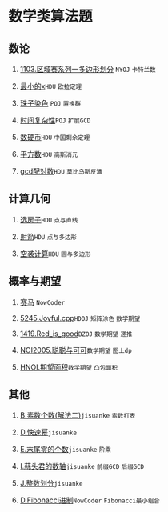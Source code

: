 # 数学类算法题

## 数论

1. [1103.区域赛系列一多边形划分](https://github.com/faxinwang/OJ_NYOJ/blob/master/greedy/1103.%E5%8C%BA%E5%9F%9F%E8%B5%9B%E7%B3%BB%E5%88%97%E4%B8%80%E5%A4%9A%E8%BE%B9%E5%BD%A2%E5%88%92%E5%88%86.cpp) `NYOJ` `卡特兰数`

2. [最小的x](https://github.com/faxinwang/2017_summer_train/blob/master/3.%E6%AC%A7%E6%8B%89%E5%AE%9A%E7%90%86-%E6%9C%80%E5%B0%8Fx.cpp)`HDU` `欧拉定理`

3. [珠子染色](https://github.com/faxinwang/2017_summer_train/blob/master/4.%E7%BD%AE%E6%8D%A2%E7%BE%A4-%E7%8F%A0%E5%AD%90%E6%9F%93%E8%89%B2.cpp) `POJ` `置换群`

4. [时间复杂性](https://github.com/faxinwang/2017_summer_train/blob/master/6.%E6%89%A9%E5%B1%95gcd-%E6%97%B6%E9%97%B4%E5%A4%8D%E6%9D%82%E6%80%A7%20(10%E5%88%86).cpp)`POJ` `扩展GCD`

5. [数硬币](https://github.com/faxinwang/2017_summer_train/blob/master/7.%E4%B8%AD%E5%9B%BD%E5%89%A9%E4%BD%99%E5%AE%9A%E7%90%86-%E6%95%B0%E7%A1%AC%E5%B8%81%20(10%E5%88%86).cpp)`HDU` `中国剩余定理`

6. [平方数](https://github.com/faxinwang/2017_summer_train/blob/master/8.%E9%AB%98%E6%96%AF%E6%B6%88%E5%85%83-%E5%B9%B3%E6%96%B9%E6%95%B0.cpp)`HDU` `高斯消元`

7. [gcd配对数](https://github.com/faxinwang/2017_summer_train/blob/master/9.%E8%8E%AB%E6%AF%94%E4%B9%8C%E6%96%AF-gcd%E9%85%8D%E5%AF%B9%E6%95%B0.cpp)`HDU` `莫比乌斯反演`

## 计算几何

1. [选房子](https://github.com/faxinwang/2017_summer_train/blob/master/12.%E8%AE%A1%E7%AE%97%E5%87%A0%E4%BD%95-%E9%80%89%E6%88%BF%E5%AD%90.cpp)`HDU` `点与直线`

2. [射箭](https://github.com/faxinwang/2017_summer_train/blob/master/13.%E8%AE%A1%E7%AE%97%E5%87%A0%E4%BD%95-%E5%B0%84%E7%AE%AD.cpp)`HDU` `点与多边形`

3. [空袭计算](https://github.com/faxinwang/2017_summer_train/blob/master/14.%E8%AE%A1%E7%AE%97%E5%87%A0%E4%BD%95-%E7%A9%BA%E8%A2%AD%E8%AE%A1%E7%AE%97.cpp)`HDU` `圆与多边形`

## 概率与期望

1. [赛马](https://github.com/faxinwang/OJ_NowCoder/blob/master/%E5%85%AC%E5%8F%B8%E7%9C%9F%E9%A2%98/2017%E7%BD%91%E6%98%93%E6%B8%B8%E6%88%8F%E9%9B%B7%E7%81%AB%E7%9B%98%E5%8F%A4%E5%AE%9E%E4%B9%A0%E7%94%9F%E6%8B%9B%E8%81%98%E7%AC%94%E8%AF%95%E7%9C%9F%E9%A2%98/4%E8%B5%9B%E9%A9%AC.cpp) `NowCoder`

2. [5245.Joyful.cpp](https://github.com/faxinwang/OJ_HDU/tree/master/math/5245.Joyful.cpp)`HDOJ` `矩阵涂色` `数学期望`

3. [1419.Red_is_good](https://github.com/faxinwang/OJ_HDU/tree/master/math/1419.Red_is_good.cpp)`BZOJ` `数学期望` `递推`

4. [NOI2005.聪聪与可可](https://github.com/faxinwang/OJ_HDU/tree/master/math/NOI2005.聪聪与可可.cpp)`数学期望` `图上dp`

5. [HNOI.期望面积](https://github.com/faxinwang/OJ_HDU/tree/master/math/HNOI.期望面积.cpp)`数学期望` `凸包面积`


## 其他

1. [B.素数个数(解法二)](https://github.com/faxinwang/OJ_jisuanke/blob/master/contest/1215/B.素数个数(解法二).cpp)`jisuanke` `素数打表`

2. [D.快速幂](https://github.com/faxinwang/OJ_jisuanke/blob/master/contest/1215/D.快速幂.cpp)`jisuanke`

3. [E.末尾零的个数](https://github.com/faxinwang/OJ_jisuanke/blob/master/contest/1215/E.末尾零的个数.cpp)`jisuanke` `阶乘`

4. [I.蒜头君的数轴](https://github.com/faxinwang/OJ_jisuanke/blob/master/contest/1215/I.蒜头君的数轴.cpp)`jisuanke` `前缀GCD` `后缀GCD`

5. [J.整数划分](https://github.com/faxinwang/OJ_jisuanke/blob/master/contest/1215/J.整数划分.cpp)`jisuanke`

6. [D.Fibonacci进制](https://github.com/faxinwang/OJ_NowCoder/tree/master/竞赛/105/D.Fibonacci进制.cpp)`NowCoder` `Fibonacci最小组合`
